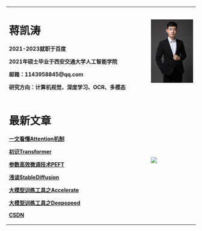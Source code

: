 <table border="0">
  <tr>
    <td width="75%">
      <h1>蒋凯涛</h1>
      <p><b>2021-2023就职于百度</b></p>
      <p><b>2021年硕士毕业于西安交通大学人工智能学院</b></p>
      <p><b>邮箱：1143958845@qq.com</b></p>
      <p><b>研究方向：计算机视觉、深度学习、OCR、多模态</b></p>
    </td>
    <td width="25%">
      <img src="imgs/微信图片_20240817204501.jpg" width="100%">
    </td>
  </tr>
  <tr>
    <td width="75%">
      <h1>最新文章</h1>
      <p><b><a href="blogs/llm/transformers/attention.md">一文看懂Attention机制</b></p>
      <p><b><a href="blogs/llm/transformers/transformer.md">初识Transformer</b></p>
      <p><b><a href="blogs/llm/peft/peft.md">参数高效微调技术PEFT</b></p>
      <p><b><a href="blogs/llm/StableDiffusion/stable_diffusion.md">浅谈StableDiffusion</b></p>
      <p><b><a href="blogs/llm/accelerate/accelerate.md">大模型训练工具之Accelerate</b></p>
      <p><b><a href="blogs/llm/deepspeed/deepspeed.md">大模型训练工具之Deepspeed</b></p>
      <p><b><a href="https://mp.csdn.net/console/column/allColumnList">CSDN</b></p>
    </td>
    <td width="25%">
      <img src="https://i0.hdslb.com/bfs/article/37e8f0409b250df08f710ab3368b1c8f6adb828f.gif@!web-article-pic.webp" width="100%">
    </td>
  </tr>
</table>
